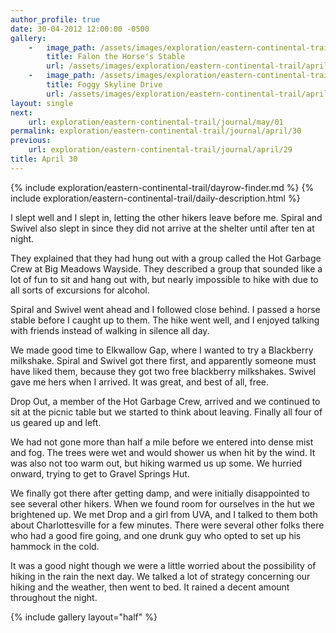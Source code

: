 ```yaml
---
author_profile: true
date: 30-04-2012 12:00:00 -0500
gallery:
    -   image_path: /assets/images/exploration/eastern-continental-trail/april/small/30-1.jpg
        title: Falon the Horse's Stable
        url: /assets/images/exploration/eastern-continental-trail/april/large/30-1.jpg
    -   image_path: /assets/images/exploration/eastern-continental-trail/april/small/30-2.jpg
        title: Foggy Skyline Drive
        url: /assets/images/exploration/eastern-continental-trail/april/large/30-2.jpg
layout: single
next:
    url: exploration/eastern-continental-trail/journal/may/01
permalink: exploration/eastern-continental-trail/journal/april/30
previous:
    url: exploration/eastern-continental-trail/journal/april/29
title: April 30
---
```

{% include exploration/eastern-continental-trail/dayrow-finder.md %}
{% include exploration/eastern-continental-trail/daily-description.html %}

I slept well and I slept in, letting the other hikers leave before me. Spiral and Swivel also slept in since they did not arrive at the shelter until after ten at night.

They explained that they had hung out with a group called the Hot Garbage Crew at Big Meadows Wayside. They described a group that sounded like a lot of fun to sit and hang out with, but nearly impossible to hike with due to all sorts of excursions for alcohol.

Spiral and Swivel went ahead and I followed close behind. I passed a horse stable before I caught up to them. The hike went well, and I enjoyed talking with friends instead of walking in silence all day.

We made good time to Elkwallow Gap, where I wanted to try a Blackberry milkshake. Spiral and Swivel got there first, and apparently someone must have liked them, because they got two free blackberry milkshakes. Swivel gave me hers when I arrived. It was great, and best of all, free.

Drop Out, a member of the Hot Garbage Crew, arrived and we continued to sit at the picnic table but we started to think about leaving. Finally all four of us geared up and left.

We had not gone more than half a mile before we entered into dense mist and fog. The trees were wet and would shower us when hit by the wind. It was also not too warm out, but hiking warmed us up some. We hurried onward, trying to get to Gravel Springs Hut.

We finally got there after getting damp, and were initially disappointed to see several other hikers. When we found room for ourselves in the hut we brightened up. We met Drop and a girl from UVA, and I talked to them both about Charlottesville for a few minutes. There were several other folks there who had a good fire going, and one drunk guy who opted to set up his hammock in the cold.

It was a good night though we were a little worried about the possibility of hiking in the rain the next day. We talked a lot of strategy concerning our hiking and the weather, then went to bed. It rained a decent amount throughout the night.

{% include gallery layout="half" %}